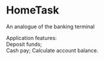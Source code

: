 # HomeTask
An analogue of the banking terminal

Application features:
<br>Deposit funds;</br>
Cash pay;
Calculate account balance.
